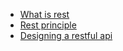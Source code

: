 + [What is rest](learning-resources/01_what_is_rest.md)
+ [Rest principle](learning-resources\02_designing_a_restful_api.md)
+ [Designing a restful api](learning-resources\02_designing_a_restful_api.md)
